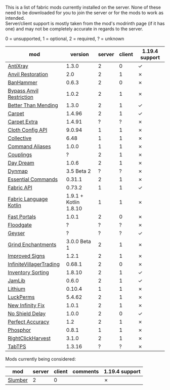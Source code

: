 This is a list of fabric mods currently installed on the server. None of these need to be downloaded for you to join the server or for the mods to work as intended. <br>
Server/client support is mostly taken from the mod's modrinth page (if it has one) and may not be completely accurate in regards to the server.

0 = unsupported, 1 = optional, 2 = required, ? = unknown

| mod | version | server | client | 1.19.4 support |
| --- | --- | --- | --- | --- |
| [AntiXray](https://modrinth.com/mod/anti-xray) | 1.3.0 | 2 | 0 | &check; |
| [Anvil Restoration](https://modrinth.com/mod/anvil-restoration) | 2.0 | 2 | 1 | &cross; |
| [BanHammer](https://modrinth.com/mod/banhammer) | 0.6.3 | 2 | 0 | &cross; |
| [Bypass Anvil Restriction](https://www.curseforge.com/minecraft/mc-mods/bypass-anvil-restriction) | 1.0.2 | 2 | 1 | &cross; |
| [Better Than Mending](https://modrinth.com/mod/better-than-mending) | 1.3.0 | 2 | 1 | &check; |
| [Carpet](https://modrinth.com/mod/carpet) | 1.4.96 | 2 | 1 | &check; |
| [Carpet Extra](https://github.com/gnembon/carpet-extra) | 1.4.91 | ? | ? | &cross; |
| [Cloth Config API](https://modrinth.com/mod/cloth-config/) | 9.0.94 | 1 | 1 | &cross; |
| [Collective](https://modrinth.com/mod/collective) | 6.48 | 1 | 1 | &cross; |
| [Command Aliases](https://modrinth.com/mod/commandaliases) | 1.0.0 | 1 | 1 | &cross; |
| [Couplings](https://modrinth.com/mod/couplings) | ? | 2 | 1 | &cross; |
| [Day Dream](https://modrinth.com/mod/day-dream) | 1.0.6 | 2 | 1 | &cross; |
| [Dynmap](https://www.curseforge.com/minecraft/mc-mods/dynmapforge) | 3.5 Beta 2 | ? | ? | &cross; |
| [Essential Commands](https://modrinth.com/mod/essential-commands) | 0.31.1 | 2 | 1 | &cross; |
| [Fabric API](https://modrinth.com/mod/fabric-api) | 0.73.2 | 1 | 1 | &check; |
| [Fabric Language Kotlin](https://modrinth.com/mod/fabric-language-kotlin/) | 1.9.1 + Kotlin 1.8.10 | 1 | 1 | &cross; |
| [Fast Portals](https://modrinth.com/mod/fast-portals) | 1.0.1 | 2 | 0 | &cross; |
| [Floodgate](https://github.com/GeyserMC/Floodgate-Fabric) | ? | ? | ? | &cross; |
| [Geyser](https://geysermc.org/) | ? | ? | ? | &check; |
| [Grind Enchantments](https://modrinth.com/mod/grind-enchantments) |  3.0.0 Beta 1 | 2 | 1 | &cross; |
| [Improved Signs](https://modrinth.com/mod/improved-signs) | 1.2.1 | 2 | 1 | &cross; |
| [InfiniteVillagerTrading](https://modrinth.com/mod/infinitevillagertrading) |  0.68.1 | 2 | 0 | &cross; |
| [Inventory Sorting](https://modrinth.com/mod/inventory-sorting) | 1.8.10 | 2 | 1 | &check; |
| [JamLib](https://modrinth.com/mod/jamlib) | 0.6.0 | 2 | 1 | &check; |
| [Lithium](https://modrinth.com/mod/lithium) | 0.10.4 | 1 | 1 | &cross; |
| [LuckPerms](https://luckperms.net/) | 5.4.62 | 2 | 1 | &cross; |
| [New Infinity Fix](https://modrinth.com/mod/new-infinity-fix) | 1.0.1 | 2 | 1 | &cross; |
| [No Shield Delay](https://modrinth.com/mod/no-shield-delay) | 1.0.0 | 2 | 0 | &check; |
| [Perfect Accuracy](https://modrinth.com/mod/perfect-accuracy) | 1.2 | 2 | 1 | &cross; |
| [Phosphor](https://modrinth.com/mod/phosphor) | 0.8.1 | 1 | 1 | &cross; |
| [RightClickHarvest](https://modrinth.com/mod/rightclickharvest) | 3.1.0 | 2 | 1 | &cross; |
| [TabTPS](https://modrinth.com/plugin/tabtps) | 1.3.16 | ? | ? | &cross; |

Mods currently being considered:

| mod | server | client | comments | 1.19.4 support |
| --- | --- | --- | --- | --- |
| [Slumber](https://modrinth.com/mod/slumber) | 2 | 0 | | &cross; |
